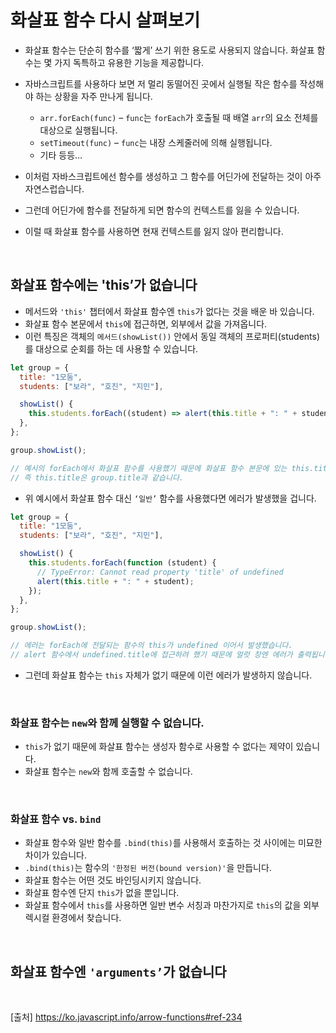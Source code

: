 # 화살표 함수 다시 살펴보기

- 화살표 함수는 단순히 함수를 ‘짧게’ 쓰기 위한 용도로 사용되지 않습니다. 화살표 함수는 몇 가지 독특하고 유용한 기능을 제공합니다.
- 자바스크립트를 사용하다 보면 저 멀리 동떨어진 곳에서 실행될 작은 함수를 작성해야 하는 상황을 자주 만나게 됩니다.

  - `arr.forEach(func)` – `func`는 `forEach`가 호출될 때 배열 `arr`의 요소 전체를 대상으로 실행됩니다.
  - `setTimeout(func)` – `func`는 내장 스케줄러에 의해 실행됩니다.
  - 기타 등등…

- 이처럼 자바스크립트에선 함수를 생성하고 그 함수를 어딘가에 전달하는 것이 아주 자연스럽습니다.
- 그런데 어딘가에 함수를 전달하게 되면 함수의 컨텍스트를 잃을 수 있습니다.
- 이럴 때 화살표 함수를 사용하면 현재 컨텍스트를 잃지 않아 편리합니다.

<br>

## 화살표 함수에는 'this’가 없습니다

- 메서드와 `'this'` 챕터에서 화살표 함수엔 `this`가 없다는 것을 배운 바 있습니다.
- 화살표 함수 본문에서 `this`에 접근하면, 외부에서 값을 가져옵니다.
- 이런 특징은 객체의 `메서드(showList())` 안에서 동일 객체의 프로퍼티(students)를 대상으로 순회를 하는 데 사용할 수 있습니다.

```js
let group = {
  title: "1모둠",
  students: ["보라", "호진", "지민"],

  showList() {
    this.students.forEach((student) => alert(this.title + ": " + student));
  },
};

group.showList();

// 예시의 forEach에서 화살표 함수를 사용했기 때문에 화살표 함수 본문에 있는 this.title은 화살표 함수 바깥에 있는 메서드인 showList가 가리키는 대상과 동일해집니다.
// 즉 this.title은 group.title과 같습니다.
```

- 위 예시에서 화살표 함수 대신 `‘일반’` 함수를 사용했다면 에러가 발생했을 겁니다.

```js
let group = {
  title: "1모둠",
  students: ["보라", "호진", "지민"],

  showList() {
    this.students.forEach(function (student) {
      // TypeError: Cannot read property 'title' of undefined
      alert(this.title + ": " + student);
    });
  },
};

group.showList();

// 에러는 forEach에 전달되는 함수의 this가 undefined 이어서 발생했습니다.
// alert 함수에서 undefined.title에 접근하려 했기 때문에 얼럿 창엔 에러가 출력됩니다.
```

- 그런데 화살표 함수는 `this` 자체가 없기 때문에 이런 에러가 발생하지 않습니다.

<br>

### 화살표 함수는 `new`와 함께 실행할 수 없습니다.

- `this`가 없기 때문에 화살표 함수는 생성자 함수로 사용할 수 없다는 제약이 있습니다.
- 화살표 함수는 `new`와 함께 호출할 수 없습니다.

<br>

### 화살표 함수 vs. `bind`

- 화살표 함수와 일반 함수를 `.bind(this)`를 사용해서 호출하는 것 사이에는 미묘한 차이가 있습니다.
- `.bind(this)`는 함수의 `'한정된 버전(bound version)'`을 만듭니다.
- 화살표 함수는 어떤 것도 바인딩시키지 않습니다.
- 화살표 함수엔 단지 `this`가 없을 뿐입니다.
- 화살표 함수에서 `this`를 사용하면 일반 변수 서칭과 마찬가지로 `this`의 값을 외부 렉시컬 환경에서 찾습니다.

<br>

## 화살표 함수엔 `'arguments’`가 없습니다

<br>

[출처]
https://ko.javascript.info/arrow-functions#ref-234
